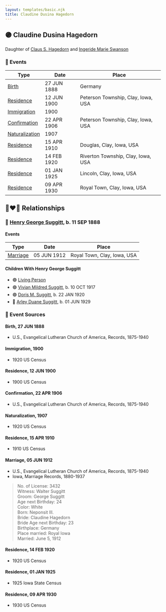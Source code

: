 ```yaml
---
layout: templates/basic.njk
title: Claudine Dusina Hagedorn
---
```

## 🟣 Claudine Dusina Hagedorn

Daughter of [Claus S. Hagedorn](/people/8/89695136) and [Ingeride Marie Swanson](/people/4/41786466)

### 📆 Events

Type | Date | Place
------ | ------ | ------
[Birth](#event-afda195c-c8a8-4af0-991e-dff28621f10d) | 27 JUN 1888 | Germany
[Residence](#event-728ddc0a-ded9-4b49-80c5-c0cd1e10bf04) | 12 JUN 1900 | Peterson Township, Clay, Iowa, USA
[Immigration](#event-da7bae92-95f5-4041-b93d-61700db7af52) | 1900 |
[Confirmation](#event-edcf868b-369d-4dd2-8175-d687e1349e7a) | 22 APR 1906 | Peterson Township, Clay, Iowa, USA
[Naturalization](#event-464e1d9e-bbf1-4b0f-8f77-1d1f1cba2158) | 1907 |
[Residence](#event-02e46f44-e8ee-4c42-b3f4-f51eb62c6038) | 15 APR 1910 | Douglas, Clay, Iowa, USA
[Residence](#event-9abfac79-0f79-4380-b38e-b828837f4b3f) | 14 FEB 1920 | Riverton Township, Clay, Iowa, USA
[Residence](#event-97d9731b-e245-4c2e-91c2-82060b600c5e) | 01 JAN 1925 | Lincoln, Clay, Iowa, USA
[Residence](#event-8a65e820-ad9f-45b6-a562-5772e7cd64ff) | 09 APR 1930 | Royal Town, Clay, Iowa, USA

## 👩‍❤️‍👨 Relationships

### 🔵 [Henry George Suggitt](/people/7/7271894), b. 11 SEP 1888

#### Events

Type | Date | Place
------ | ------ | ------
[Marriage](#event-79938374-c58d-4d58-953e-a5d10619d89b) | 05 JUN 1912 | Royal Town, Clay, Iowa, USA
#### Children With Henry George Suggitt
* 🟣 [Living Person](/people/4/4805871)
* 🟣 [Vivian Mildred Suggitt](/people/9/90213536), b. 10 OCT 1917
* 🟣 [Doris M. Suggitt](/people/6/62856138), b. 22 JAN 1920
* 🔵 [Arley Duane Suggitt](/people/9/91694885), b. 01 JUN 1929
### 📰 Event Sources

#### <a id="event-afda195c-c8a8-4af0-991e-dff28621f10d"></a> Birth, 27 JUN 1888
* U.S., Evangelical Lutheran Church of America, Records, 1875-1940

#### <a id="event-da7bae92-95f5-4041-b93d-61700db7af52"></a> Immigration, 1900
* 1920 US Census

#### <a id="event-728ddc0a-ded9-4b49-80c5-c0cd1e10bf04"></a> Residence, 12 JUN 1900
* 1900 US Census

#### <a id="event-edcf868b-369d-4dd2-8175-d687e1349e7a"></a> Confirmation, 22 APR 1906
* U.S., Evangelical Lutheran Church of America, Records, 1875-1940

#### <a id="event-464e1d9e-bbf1-4b0f-8f77-1d1f1cba2158"></a> Naturalization, 1907
* 1920 US Census

#### <a id="event-02e46f44-e8ee-4c42-b3f4-f51eb62c6038"></a> Residence, 15 APR 1910
* 1910 US Census

#### <a id="event-79938374-c58d-4d58-953e-a5d10619d89b"></a> Marriage, 05 JUN 1912
* U.S., Evangelical Lutheran Church of America, Records, 1875-1940
* Iowa, Marriage Records, 1880-1937
>   
  > No. of License: 3432  
  > Witness: Walter Suggitt  
  > Groom: George Suggitt  
  > Age next Birthday: 24  
  > Color: White  
  > Born: Neponsit Ill.  
  > Bride: Claudine Hagedorn  
  > Bride Age next Birthday: 23  
  > Birthplace: Germany  
  > Place married: Royal Iowa  
  > Married: June 5, 1912

#### <a id="event-9abfac79-0f79-4380-b38e-b828837f4b3f"></a> Residence, 14 FEB 1920
* 1920 US Census

#### <a id="event-97d9731b-e245-4c2e-91c2-82060b600c5e"></a> Residence, 01 JAN 1925
* 1925 Iowa State Census
#### <a id="event-8a65e820-ad9f-45b6-a562-5772e7cd64ff"></a> Residence, 09 APR 1930
* 1930 US Census
